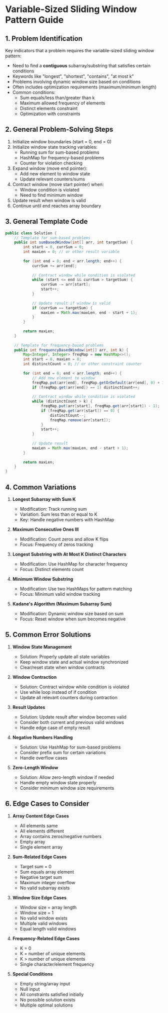 # Variable-Sized Sliding Window Pattern Guide

## 1. Problem Identification
Key indicators that a problem requires the variable-sized sliding window pattern:
- Need to find a **contiguous** subarray/substring that satisfies certain conditions
- Keywords like "longest", "shortest", "contains", "at most k"
- Problems involving dynamic window size based on conditions
- Often includes optimization requirements (maximum/minimum length)
- Common conditions:
  - Sum equals/less than/greater than k
  - Maximum allowed frequency of elements
  - Distinct elements constraint
  - Optimization with constraints

## 2. General Problem-Solving Steps

1. Initialize window boundaries (start = 0, end = 0)
2. Initialize window state tracking variables:
   - Running sum for sum-based problems
   - HashMap for frequency-based problems
   - Counter for violation checking
3. Expand window (move end pointer):
   - Add new element to window state
   - Update relevant counters/sums
4. Contract window (move start pointer) when:
   - Window condition is violated
   - Need to find minimum window
5. Update result when window is valid
6. Continue until end reaches array boundary

## 3. General Template Code

```java
public class Solution {
    // Template for sum-based problems
    public int sumBasedWindow(int[] arr, int targetSum) {
        int start = 0, currSum = 0;
        int maxLen = 0; // or other result variable
        
        for (int end = 0; end < arr.length; end++) {
            currSum += arr[end];
            
            // Contract window while condition is violated
            while (start <= end && currSum > targetSum) {
                currSum -= arr[start];
                start++;
            }
            
            // Update result if window is valid
            if (currSum == targetSum) {
                maxLen = Math.max(maxLen, end - start + 1);
            }
        }
        
        return maxLen;
    }
    
    // Template for frequency-based problems
    public int frequencyBasedWindow(int[] arr, int k) {
        Map<Integer, Integer> freqMap = new HashMap<>();
        int start = 0, maxLen = 0;
        int distinctCount = 0; // or other constraint counter
        
        for (int end = 0; end < arr.length; end++) {
            // Add new element to window
            freqMap.put(arr[end], freqMap.getOrDefault(arr[end], 0) + 1);
            if (freqMap.get(arr[end]) == 1) distinctCount++;
            
            // Contract window while condition is violated
            while (distinctCount > k) {
                freqMap.put(arr[start], freqMap.get(arr[start]) - 1);
                if (freqMap.get(arr[start]) == 0) {
                    distinctCount--;
                    freqMap.remove(arr[start]);
                }
                start++;
            }
            
            // Update result
            maxLen = Math.max(maxLen, end - start + 1);
        }
        
        return maxLen;
    }
}
```

## 4. Common Variations

1. **Longest Subarray with Sum K**
   - Modification: Track running sum
   - Variation: Sum less than or equal to K
   - Key: Handle negative numbers with HashMap

2. **Maximum Consecutive Ones III**
   - Modification: Count zeros and allow K flips
   - Focus: Frequency of zeros tracking

3. **Longest Substring with At Most K Distinct Characters**
   - Modification: Use HashMap for character frequency
   - Focus: Distinct elements count

4. **Minimum Window Substring**
   - Modification: Use two HashMaps for pattern matching
   - Focus: Minimum valid window tracking

5. **Kadane's Algorithm (Maximum Subarray Sum)**
   - Modification: Dynamic window size based on sum
   - Focus: Reset window when sum becomes negative

## 5. Common Error Solutions

1. **Window State Management**
   - Solution: Properly update all state variables
   - Keep window state and actual window synchronized
   - Clear/reset state when window contracts

2. **Window Contraction**
   - Solution: Contract window while condition is violated
   - Use while loop instead of if condition
   - Update all relevant counters during contraction

3. **Result Updates**
   - Solution: Update result after window becomes valid
   - Consider both current and previous valid windows
   - Handle edge case of empty result

4. **Negative Numbers Handling**
   - Solution: Use HashMap for sum-based problems
   - Consider prefix sum for certain variations
   - Handle overflow cases

5. **Zero-Length Window**
   - Solution: Allow zero-length window if needed
   - Handle empty window state properly
   - Consider minimum window size requirements

## 6. Edge Cases to Consider

1. **Array Content Edge Cases**
   - All elements same
   - All elements different
   - Array contains zeros/negative numbers
   - Empty array
   - Single element array

2. **Sum-Related Edge Cases**
   - Target sum = 0
   - Sum equals array element
   - Negative target sum
   - Maximum integer overflow
   - No valid subarray exists

3. **Window Size Edge Cases**
   - Window size = array length
   - Window size = 1
   - No valid window exists
   - Multiple valid windows
   - Equal length valid windows

4. **Frequency-Related Edge Cases**
   - K = 0
   - K = number of unique elements
   - K > number of unique elements
   - Single character/element frequency

5. **Special Conditions**
   - Empty string/array input
   - Null input
   - All constraints satisfied initially
   - No possible solution exists
   - Multiple optimal solutions